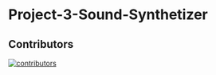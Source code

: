 # Project-3-Sound-Synthetizer

## Contributors

[![contributors](https://contrib.rocks/image?repo=RomainNicolaon/ALGOSUP_2022_Project_3_F)](https://github.com/RomainNicolaon/ALGOSUP_2022_Project_3_F/graphs/contributors)
